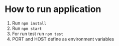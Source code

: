# How to run application

1. Run `npm install`
1. Run  `npm start`
1. For run test run `npm test`
1. PORT and HOST define as environment variables
